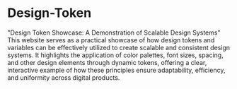 # Design-Token
 "Design Token Showcase: A Demonstration of Scalable Design Systems"  This website serves as a practical showcase of how design tokens and variables can be effectively utilized to create scalable and consistent design systems. It highlights the application of color palettes, font sizes, spacing, and other design elements through dynamic tokens, offering a clear, interactive example of how these principles ensure adaptability, efficiency, and uniformity across digital products.
